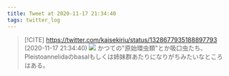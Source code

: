 ```yaml
---
title: Tweet at 2020-11-17 21:34:40
tags: twitter_log
---
```


> [!CITE] https://twitter.com/kaisekiriu/status/1328677935188897793 (2020-11-17 21:34:40)
> ![](https://twitter.com/kaisekiriu/status/1328677935188897793)
> かつての"原始環虫類"とか吸口虫たち、Pleistoannelidaのbasalもしくは姉妹群あたりになりがちみたいなところはある。
